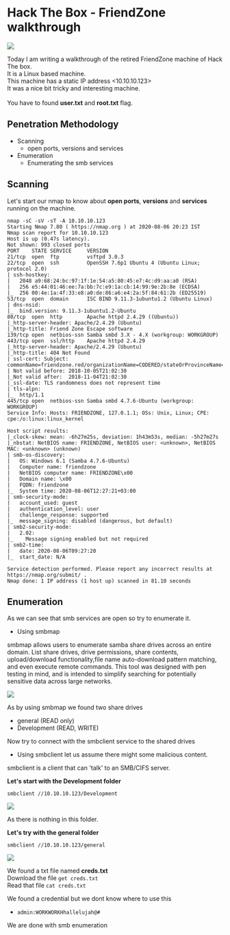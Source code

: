 # Hack The Box - FriendZone walkthrough

![](https://github.com/Har1743/Hardik-writeups/blob/master/Walkthroughs/photos/Friendzone-photos/logo.png)

Today I am writing a walkthrough of the retired FriendZone machine of Hack The box. </br>
It is a Linux based machine. </br>
This machine has a static IP address <10.10.10.123> </br>
It was a nice bit tricky and interesting machine. </br>
</br>
You have to found **user.txt** and **root.txt** flag. 

## Penetration Methodology

* Scanning
  * open ports, versions and services
* Enumeration
  * Enumerating the smb services
  
## Scanning

Let's start our nmap to know about **open ports**, **versions** and **services** running on the machine.

```
nmap -sC -sV -sT -A 10.10.10.123
Starting Nmap 7.80 ( https://nmap.org ) at 2020-08-06 20:23 IST
Nmap scan report for 10.10.10.123
Host is up (0.47s latency).
Not shown: 993 closed ports
PORT    STATE SERVICE     VERSION
21/tcp  open  ftp         vsftpd 3.0.3
22/tcp  open  ssh         OpenSSH 7.6p1 Ubuntu 4 (Ubuntu Linux; protocol 2.0)
| ssh-hostkey: 
|   2048 a9:68:24:bc:97:1f:1e:54:a5:80:45:e7:4c:d9:aa:a0 (RSA)
|   256 e5:44:01:46:ee:7a:bb:7c:e9:1a:cb:14:99:9e:2b:8e (ECDSA)
|_  256 00:4e:1a:4f:33:e8:a0:de:86:a6:e4:2a:5f:84:61:2b (ED25519)
53/tcp  open  domain      ISC BIND 9.11.3-1ubuntu1.2 (Ubuntu Linux)
| dns-nsid: 
|_  bind.version: 9.11.3-1ubuntu1.2-Ubuntu
80/tcp  open  http        Apache httpd 2.4.29 ((Ubuntu))
|_http-server-header: Apache/2.4.29 (Ubuntu)
|_http-title: Friend Zone Escape software
139/tcp open  netbios-ssn Samba smbd 3.X - 4.X (workgroup: WORKGROUP)
443/tcp open  ssl/http    Apache httpd 2.4.29
|_http-server-header: Apache/2.4.29 (Ubuntu)
|_http-title: 404 Not Found
| ssl-cert: Subject: commonName=friendzone.red/organizationName=CODERED/stateOrProvinceName=CODERED/countryName=JO
| Not valid before: 2018-10-05T21:02:30
|_Not valid after:  2018-11-04T21:02:30
|_ssl-date: TLS randomness does not represent time
| tls-alpn: 
|_  http/1.1
445/tcp open  netbios-ssn Samba smbd 4.7.6-Ubuntu (workgroup: WORKGROUP)
Service Info: Hosts: FRIENDZONE, 127.0.1.1; OSs: Unix, Linux; CPE: cpe:/o:linux:linux_kernel

Host script results:
|_clock-skew: mean: -6h27m25s, deviation: 1h43m53s, median: -5h27m27s
|_nbstat: NetBIOS name: FRIENDZONE, NetBIOS user: <unknown>, NetBIOS MAC: <unknown> (unknown)
| smb-os-discovery: 
|   OS: Windows 6.1 (Samba 4.7.6-Ubuntu)
|   Computer name: friendzone
|   NetBIOS computer name: FRIENDZONE\x00
|   Domain name: \x00
|   FQDN: friendzone
|_  System time: 2020-08-06T12:27:21+03:00
| smb-security-mode: 
|   account_used: guest
|   authentication_level: user
|   challenge_response: supported
|_  message_signing: disabled (dangerous, but default)
| smb2-security-mode: 
|   2.02: 
|_    Message signing enabled but not required
| smb2-time: 
|   date: 2020-08-06T09:27:20
|_  start_date: N/A

Service detection performed. Please report any incorrect results at https://nmap.org/submit/ .
Nmap done: 1 IP address (1 host up) scanned in 81.10 seconds

```

## Enumeration

As we can see that smb services are open so try to enumerate it. </br>
* Using smbmap

smbmap allows users to enumerate samba share drives across an entire domain. List share drives, drive permissions, share contents, upload/download
functionality,file name auto-download pattern matching, and even execute remote commands. This tool was designed with pen testing in mind, and is intended to
simplify searching for potentially sensitive data across large networks. </br>

![](https://github.com/Har1743/Hardik-writeups/blob/master/Walkthroughs/photos/Friendzone-photos/smbmap.png)

As by using smbmap we found two share drives
* general (READ only)
* Development (READ, WRITE)

Now try to connect with the smbclient service to the shared drives </br>
* Using smbclient
let us assume there might some malicious content.

smbclient is a client that can 'talk' to an SMB/CIFS server.

**Let's start with the Development folder**

`smbclient //10.10.10.123/Development`

![](https://github.com/Har1743/Hardik-writeups/blob/master/Walkthroughs/photos/Friendzone-photos/dev.png)

As there is nothing in this folder. </br>

**Let's try with the general folder**

`smbclient //10.10.10.123/general`

![](https://github.com/Har1743/Hardik-writeups/blob/master/Walkthroughs/photos/Friendzone-photos/gen.png)

We found a txt file named **creds.txt** </br>
Download the file `get creds.txt` </br>
Read that file `cat creds.txt` </br>

We found a credential but we dont know where to use this
* `admin:WORKWORKHhallelujah@#`

We are done with smb enumeration </br>
